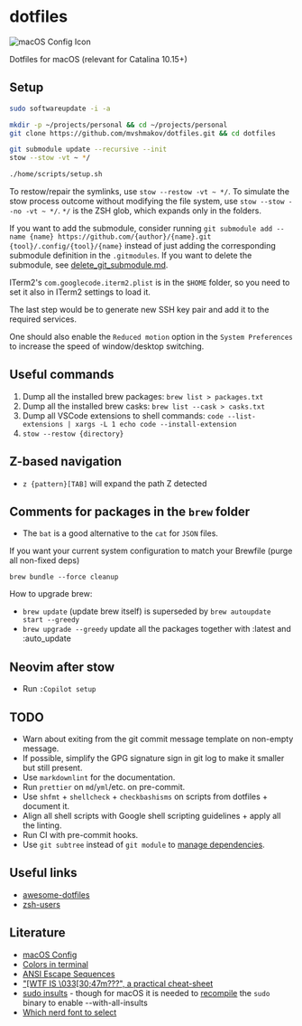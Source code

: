 # dotfiles

![macOS Config Icon](https://www.alchemists.io/images/projects/mac_os-config/icon.png "macOS Config Icon")

Dotfiles for macOS (relevant for Catalina 10.15+)

## Setup

```bash
sudo softwareupdate -i -a

mkdir -p ~/projects/personal && cd ~/projects/personal
git clone https://github.com/mvshmakov/dotfiles.git && cd dotfiles

git submodule update --recursive --init
stow --stow -vt ~ */

./home/scripts/setup.sh
```

To restow/repair the symlinks, use `stow --restow -vt ~ */`. To simulate the stow process outcome without modifying the file system, use `stow --stow --no -vt ~ */`. `*/` is the ZSH glob, which expands only in the folders.

If you want to add the submodule, consider running `git submodule add --name {name} https://github.com/{author}/{name}.git {tool}/.config/{tool}/{name}` instead of just adding the corresponding submodule definition in the `.gitmodules`. If you want to delete the submodule, see [delete_git_submodule.md](https://gist.github.com/myusuf3/7f645819ded92bda6677?permalink_comment_id=2696221#gistcomment-2696221).

ITerm2's `com.googlecode.iterm2.plist` is in the `$HOME` folder, so you need to set it also in ITerm2 settings to load it.

The last step would be to generate new SSH key pair and add it to the required services.

One should also enable the `Reduced motion` option in the `System Preferences` to increase the speed of window/desktop switching.

## Useful commands

1. Dump all the installed brew packages: `brew list > packages.txt`
2. Dump all the installed brew casks: `brew list --cask > casks.txt`
3. Dump all VSCode extensions to shell commands: `code --list-extensions | xargs -L 1 echo code --install-extension`
4. `stow --restow {directory}`

## Z-based navigation

- `z {pattern}[TAB]` will expand the path Z detected

## Comments for packages in the `brew` folder

- The `bat` is a good alternative to the `cat` for `JSON` files.

If you want your current system configuration to match your Brewfile (purge all non-fixed deps)

`brew bundle --force cleanup`

How to upgrade brew:

- `brew update` (update brew itself) is superseded by `brew autoupdate start --greedy`
- `brew upgrade --greedy` update all the packages together with :latest and :auto_update

## Neovim after stow

- Run `:Copilot setup`

## TODO

- Warn about exiting from the git commit message template on non-empty message.
- If possible, simplify the GPG signature sign in git log to make it smaller but still present.
- Use `markdownlint` for the documentation.
- Run `prettier` on `md`/`yml`/etc. on pre-commit.
- Use `shfmt` + `shellcheck` + `checkbashisms` on scripts from dotfiles + document it.
- Align all shell scripts with Google shell scripting guidelines + apply all the linting.
- Run CI with pre-commit hooks.
- Use `git subtree` instead of `git module` to [manage dependencies](https://www.atlassian.com/git/tutorials/git-subtree).

## Useful links

- [awesome-dotfiles](https://github.com/webpro/awesome-dotfiles)
- [zsh-users](https://github.com/zsh-users)

## Literature

- [macOS Config](https://www.alchemists.io/mac-os-config/)
- [Colors in terminal](https://gist.github.com/XVilka/8346728#true-color-detection)
- [ANSI Escape Sequences](https://gist.github.com/fnky/458719343aabd01cfb17a3a4f7296797)
- ["\[WTF IS \033\[30;47m???", a practical cheat-sheet](https://gist.github.com/DNA/ebb9258089e9e1dfd08c58695b3cd6f1)
- [sudo insults](https://www.sudo.ws/posts/2019/11/which-sudo-users-to-insult-sudo-configuration-basics/#__enabling-insults__) - though for macOS it is needed to [recompile](https://apple.stackexchange.com/questions/257405/how-do-i-install-sudo-insults-on-mac) the `sudo` binary to enable --with-all-insults
- [Which nerd font to select](https://github.com/ryanoasis/nerd-fonts/tree/master/patched-fonts/FiraCode#which-font)
